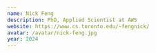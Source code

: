 ```yaml
---
name: Nick Feng
description: PhD, Applied Scientist at AWS
website: https://www.cs.toronto.edu/~fengnick/
avatar: /avatar/nick-feng.jpg
year: 2024
---
```

